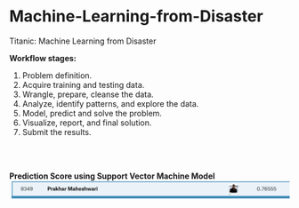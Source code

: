 # Machine-Learning-from-Disaster
Titanic: Machine Learning from Disaster


<b>Workflow stages:<br> </b>
<ol type="1" >
<li>Problem definition.<br> </li>
<li>Acquire training and testing data.<br></li>
<li>Wrangle, prepare, cleanse the data.<br></li>
<li>Analyze, identify patterns, and explore the data.<br></li>
<li>Model, predict and solve the problem.<br></li>
<li>Visualize, report, and final solution.<br></li>
<li>Submit the results.<br></li></ol>
<br>
<br>

<b> Prediction Score using Support Vector Machine Model<br> </b>
![alt text](https://github.com/prakhar-maheshwari/Machine-Learning-from-Disaster/blob/master/Prediction%20Score.png?raw=true)

